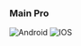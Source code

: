 
### Main Pro

<div id="badges">
  <a>
    <img src="https://img.shields.io/badge/android-green-dark?style=for-the-badge&logo=android&logoColor=white" alt="Android"/>
  </a>
  <a>
    <img src="https://img.shields.io/badge/iphone-blue?style=for-the-badge&logo=apple&logoColor=white" alt="IOS"/>
  </a>
 
</div>

